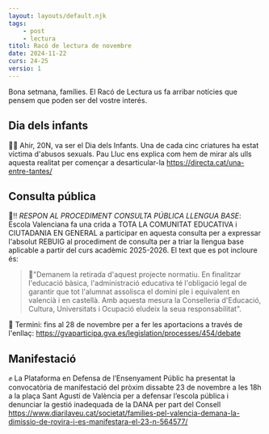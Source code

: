 ```yaml
---
layout: layouts/default.njk
tags: 
    - post
    - lectura
titol: Racó de lectura de novembre
date: 2024-11-22
curs: 24-25
versio: 1
---
```


Bona setmana, famílies. El Racó de Lectura us fa arribar notícies que pensem que poden ser del vostre interés.

## Dia dels infants

👶🏼 Ahir, 20N, va ser el Dia dels Infants. Una de cada cinc criatures ha estat víctima d'abusos sexuals. Pau Lluc ens explica com hem de mirar als ulls aquesta realitat per començar a desarticular-la <https://directa.cat/una-entre-tantes/>

## Consulta pública

👄‼️ *RESPON AL PROCEDIMENT CONSULTA PÚBLICA LLENGUA BASE*: Escola Valenciana fa una crida a TOTA LA COMUNITAT EDUCATIVA i CIUTADANIA EN GENERAL a participar en aquesta consulta per a expressar l'absolut REBUIG al procediment de consulta per a triar la llengua base aplicable a partir del curs acadèmic 2025-2026. El text que es pot incloure és: 

> 📝"Demanem la retirada d'aquest projecte normatiu. En finalitzar l'educació bàsica, l'administració educativa té l'obligació legal de garantir que tot l'alumnat assolisca el domini ple i equivalent en valencià i en castellà. Amb aquesta mesura la Conselleria d'Educació, Cultura, Universitats i Ocupació eludeix la seua responsabilitat".

📅 Termini: fins al 28 de novembre per a fer les aportacions a través de l'enllaç: https://gvaparticipa.gva.es/legislation/processes/454/debate


## Manifestació

✊ La Plataforma en Defensa de l’Ensenyament Públic ha presentat la convocatòria de manifestació del pròxim dissabte 23 de novembre a les 18h a la plaça Sant Agustí de València per a defensar l’escola pública i denunciar la gestió inadequada de la DANA per part del Consell <https://www.diarilaveu.cat/societat/families-pel-valencia-demana-la-dimissio-de-rovira-i-es-manifestara-el-23-n-564577/>